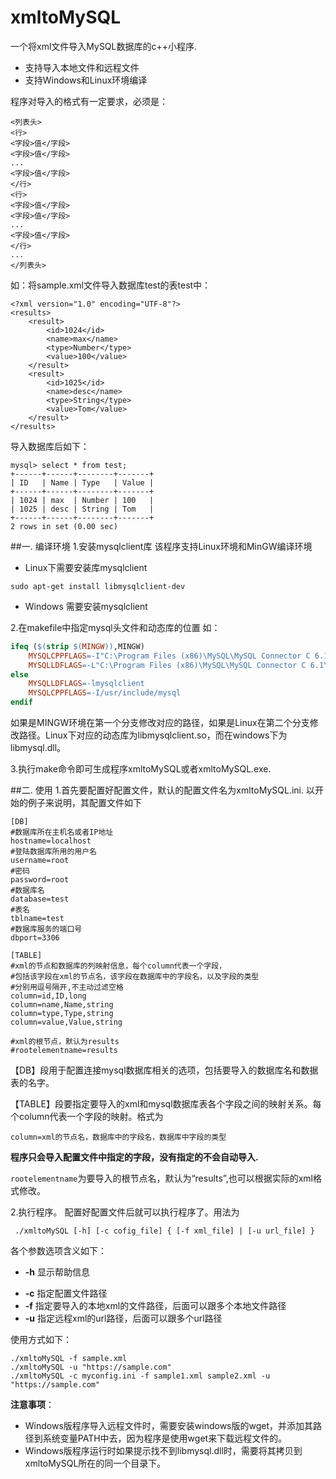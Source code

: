 # xmltoMySQL
一个将xml文件导入MySQL数据库的c++小程序.
* 支持导入本地文件和远程文件
* 支持Windows和Linux环境编译

程序对导入的格式有一定要求，必须是：
```
<列表头>
<行>
<字段>值</字段>
<字段>值</字段>
...
<字段>值</字段>
</行>
<行>
<字段>值</字段>
<字段>值</字段>
...
<字段>值</字段>
</行>
...
</列表头>
```
如：将sample.xml文件导入数据库test的表test中：
```
<?xml version="1.0" encoding="UTF-8"?>
<results>
    <result>
        <id>1024</id>
        <name>max</name>
        <type>Number</type>
        <value>100</value>
    </result>
    <result>
        <id>1025</id>
        <name>desc</name>
        <type>String</type>
        <value>Tom</value>
    </result>
</results>
```

导入数据库后如下：
```
mysql> select * from test;
+------+------+--------+-------+
| ID   | Name | Type   | Value |
+------+------+--------+-------+
| 1024 | max  | Number | 100   |
| 1025 | desc | String | Tom   |
+------+------+--------+-------+
2 rows in set (0.00 sec)
```

##一. 编译环境
1.安装mysqlclient库
	该程序支持Linux环境和MinGW编译环境
	
* Linux下需要安装库mysqlclient
```
sudo apt-get install libmysqlclient-dev
```
* Windows 需要安装mysqlclient

2.在makefile中指定mysql头文件和动态库的位置
如：
```makefile
ifeq ($(strip $(MINGW)),MINGW)
	MYSQLCPPFLAGS=-I"C:\Program Files (x86)\MySQL\MySQL Connector C 6.1\include"
	MYSQLLDFLAGS=-L"C:\Program Files (x86)\MySQL\MySQL Connector C 6.1\lib" -llibmysql
else
	MYSQLLDFLAGS=-lmysqlclient	
	MYSQLCPPFLAGS=-I/usr/include/mysql
endif 
```
如果是MINGW环境在第一个分支修改对应的路径，如果是Linux在第二个分支修改路径。Linux下对应的动态库为libmysqlclient.so，而在windows下为libmysql.dll。

3.执行make命令即可生成程序xmltoMySQL或者xmltoMySQL.exe.

##二. 使用
1.首先要配置好配置文件，默认的配置文件名为xmltoMySQL.ini.
以开始的例子来说明，其配置文件如下
```
[DB]
#数据库所在主机名或者IP地址
hostname=localhost
#登陆数据库所用的用户名
username=root
#密码
password=root
#数据库名
database=test
#表名
tblname=test
#数据库服务的端口号
dbport=3306

[TABLE]
#xml的节点和数据库的列映射信息，每个column代表一个字段，
#包括该字段在xml的节点名，该字段在数据库中的字段名，以及字段的类型
#分别用逗号隔开,不主动过滤空格
column=id,ID,long
column=name,Name,string
column=type,Type,string
column=value,Value,string

#xml的根节点，默认为results
#rootelementname=results
```

【DB】段用于配置连接mysql数据库相关的选项，包括要导入的数据库名和数据表的名字。

【TABLE】段要指定要导入的xml和mysql数据库表各个字段之间的映射关系。每个column代表一个字段的映射。格式为
```
column=xml的节点名，数据库中的字段名，数据库中字段的类型
```
**程序只会导入配置文件中指定的字段，没有指定的不会自动导入.**

`rootelementname`为要导入的根节点名，默认为“results”,也可以根据实际的xml格式修改。

2.执行程序。
	配置好配置文件后就可以执行程序了。用法为
```
 ./xmltoMySQL [-h] [-c cofig_file] { [-f xml_file] | [-u url_file] }
```
 各个参数选项含义如下：
 
 * **-h** 显示帮助信息
 -  **-c** 指定配置文件路径
 -  **-f** 指定要导入的本地xml的文件路径，后面可以跟多个本地文件路径
 -  **-u** 指定远程xml的url路径，后面可以跟多个url路径

使用方式如下：
```
./xmltoMySQL -f sample.xml 
./xmltoMySQL -u "https://sample.com"
./xmltoMySQL -c myconfig.ini -f sample1.xml sample2.xml -u "https://sample.com"
```

**注意事项**：

* Windows版程序导入远程文件时，需要安装windows版的wget，并添加其路径到系统变量PATH中去，因为程序是使用wget来下载远程文件的。
* Windows版程序运行时如果提示找不到libmysql.dll时，需要将其拷贝到xmltoMySQL所在的同一个目录下。
